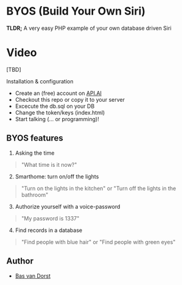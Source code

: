 # BYOS (Build Your Own Siri)
**TLDR;** A very easy PHP example of your own database driven Siri


# Video
[TBD]

Installation & configuration
* Create an (free) account on [API.AI](http://api.ai)
* Checkout this repo or copy it to your server
* Excecute the db.sql on your DB
* Change the token/keys (index.html)
* Start talking (... or programming)!


## BYOS features
1. Asking the time
> "What time is it now?"

2. Smarthome: turn on/off the lights
> "Turn on the lights in the kitchen"
or
> "Turn off the lights in the bathroom"

3. Authorize yourself with a voice-password
> "My password is 1337"

4. Find records in a database
> "Find people with blue hair"
or 
> "Find people with green eyes"


## Author
* [Bas van Dorst](http://linkedin.com/in/basvandorst)
